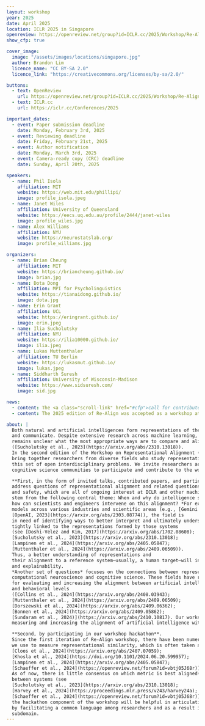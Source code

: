```yaml
---
layout: workshop
year: 2025
date: April 2025
location: ICLR 2025 in Singapore
openreview: https://openreview.net/group?id=ICLR.cc/2025/Workshop/Re-Align
show_cfp: true

cover_image:
  image: "/assets/images/locations/singapore.jpg"
  author: Brandon Lim
  licence_name: "CC BY-SA 2.0"
  licence_link: "https://creativecommons.org/licenses/by-sa/2.0/"

buttons:
  - text: OpenReview
    url: https://openreview.net/group?id=ICLR.cc/2025/Workshop/Re-Align
  - text: ICLR.cc
    url: https://iclr.cc/Conferences/2025

important_dates:
  - event: Paper submission deadline
    date: Monday, February 3rd, 2025
  - event: Reviewing deadline
    date: Friday, February 21st, 2025
  - event: Author notification
    date: Monday, March 3rd, 2025
  - event: Camera-ready copy (CRC) deadline
    date: Sunday, April 20th, 2025

speakers:
  - name: Phil Isola
    affiliation: MIT
    website: https://web.mit.edu/phillipi/
    image: profile_isola.jpeg
  - name: Janet Wiles
    affiliation: University of Queensland
    website: https://eecs.uq.edu.au/profile/2444/janet-wiles
    image: profile_wiles.jpg
  - name: Alex Williams
    affiliation: NYU
    website: https://neurostatslab.org/
    image: profile_williams.jpg

organizers:
  - name: Brian Cheung
    affiliation: MIT
    website: https://briancheung.github.io/
    image: brian.jpg
  - name: Dota Dong
    affiliation: MPI for Psycholinguistics
    website: https://tianaidong.github.io/
    image: dota.jpg
  - name: Erin Grant
    affiliation: UCL
    website: https://eringrant.github.io/
    image: erin.jpeg
  - name: Ilia Sucholutsky
    affiliation: NYU
    website: https://ilia10000.github.io/
    image: ilia.jpeg
  - name: Lukas Muttenthaler
    affiliation: TU Berlin
    website: https://lukasmut.github.io/
    image: lukas.jpeg
  - name: Siddharth Suresh
    affiliation: University of Wisconsin-Madison
    website: https://www.sidsuresh.com/
    image: sid.jpg

news:
  - content: The <a class="scroll-link" href="#cfp">call for contributed papers</a> at Re-Align 2025 is now live!
  - content: The 2025 edition of Re-Align was accepted as a workshop at ICLR 2025!

about: |
  Both natural and artificial intelligences form representations of the world that they use to reason, make decisions,
  and communicate. Despite extensive research across machine learning, neuroscience, and cognitive science, it
  remains unclear what the most appropriate ways are to compare and align the representations of intelligent systems
  ([Sucholutsky et al., 2023](https://arxiv.org/abs/2310.13018)). 
  In the second edition of the Workshop on Representational Alignment (Re-Align), we
  bring together researchers from diverse fields who study representational alignment to make concrete progress on
  this set of open interdisciplinary problems. We invite researchers across the machine learning, neuroscience, and
  cognitive science communities to participate and contribute to the workshop in two main ways:

  **First, in the form of invited talks, contributed papers, and participation in structured discussions** that
  address questions of representational alignment and related questions in fields of machine learning interpretability
  and safety, which are all of ongoing interest at ICLR and other machine learning conferences. These questions
  stem from the following central theme: When and why do intelligence systems learn aligned representations, and
  how can scientists and engineers intervene on this alignment? *For example*, due to the increased use of large-scale
  models across various industries and scientific areas (e.g., [Gemini Team Google, 2023](https://arxiv.org/abs/2312.11805); 
  [OpenAI, 2023](https://arxiv.org/abs/2303.08774)), the field is
  in need of identifying ways to better interpret and ultimately understand these systems. Model interpretability is
  tightly linked to the representations formed by those systems 
  (see [Doshi-Velez and Kim, 2017](https://arxiv.org/abs/1702.08608); 
  [Sucholutsky et al., 2023](https://arxiv.org/abs/2310.13018); 
  [Lampinen et al., 2024](https://arxiv.org/abs/2405.05847); 
  [Muttenthaler et al., 2024](https://arxiv.org/abs/2409.06509)). 
  Thus, a better understanding of representations and
  their alignment to a reference system—usually, a human target—will in turn foster the models’ interpretability
  and explainability. 
  *Another set of questions* focuses on the connections between representation learning and
  computational neuroscience and cognitive science. These fields have relatively independently developed approaches
  for evaluating and increasing the alignment between artificial intelligence and human intelligence systems at neural
  and behavioral levels 
  ([Collins et al., 2024](https://arxiv.org/abs/2408.03943); 
  [Muttenthaler et al., 2024](https://arxiv.org/abs/2409.06509); 
  [Dorszewski et al., 2024](https://arxiv.org/abs/2409.06362); 
  [Bonnen et al., 2024](https://arxiv.org/abs/2409.05862);
  [Sundaram et al., 2024)](https://arxiv.org/abs/2410.10817). Our workshop enables an open discussion around identifying the most useful ways of
  measuring and increasing the alignment of artificial intelligence with human intelligence systems.

  **Second, by participating in our workshop hackathon**.
  Since the first iteration of Re-Align workshop, there have been numerous debates around the metrics that
  we use to measure representational similarity, which is often taken as a measure of representational alignment (e.g.,
  [Cloos et al., 2024](https://arxiv.org/abs/2407.07059); 
  [Khosla et al., 2024](https://doi.org/10.1101/2024.06.20.599957); 
  [Lampinen et al., 2024](https://arxiv.org/abs/2405.05847); 
  [Schaeffer et al., 2024](https://openreview.net/forum?id=vbtj05J68r)). 
  As of now, there is little consensus on which metric is best aligned(!) with the goal of identifying similarity
  between systems (see 
  [Sucholutsky et al., 2023](https://arxiv.org/abs/2310.13018); 
  [Harvey et al., 2024](https://proceedings.mlr.press/v243/harvey24a); 
  [Schaeffer et al., 2024](https://openreview.net/forum?id=vbtj05J68r)). We are confident that
  the hackathon component of the workshop will be helpful in articulating the consequences of these methodologies
  by facilitating a common language among researchers and as a result increase the reproducibility of research in this
  subdomain.
---
```

